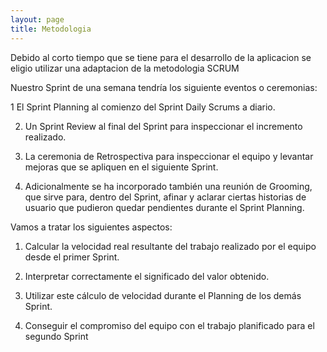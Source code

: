 ```yaml
---
layout: page
title: Metodologia
---
```


Debido al corto tiempo que se tiene para el desarrollo de la aplicacion se eligio utilizar una adaptacion
de la metodologia SCRUM

Nuestro Sprint de una semana tendría los siguiente eventos o ceremonias:

1 El Sprint Planning al comienzo del Sprint
Daily Scrums a diario.

2. Un Sprint Review al final del Sprint para inspeccionar el incremento realizado.

3. La ceremonia de Retrospectiva para inspeccionar el equipo y levantar mejoras que se apliquen en el siguiente Sprint.

4. Adicionalmente se ha incorporado también una reunión de Grooming, que sirve para, dentro del Sprint, afinar y aclarar ciertas historias de usuario que pudieron quedar pendientes durante el Sprint Planning.

Vamos a tratar los siguientes aspectos:

1. Calcular la velocidad real resultante del trabajo realizado por el equipo desde el primer  Sprint.

2. Interpretar correctamente el significado del valor obtenido.

3. Utilizar este cálculo de velocidad durante el Planning de los demás  Sprint.

4. Conseguir el compromiso del equipo con el trabajo planificado para el segundo Sprint
